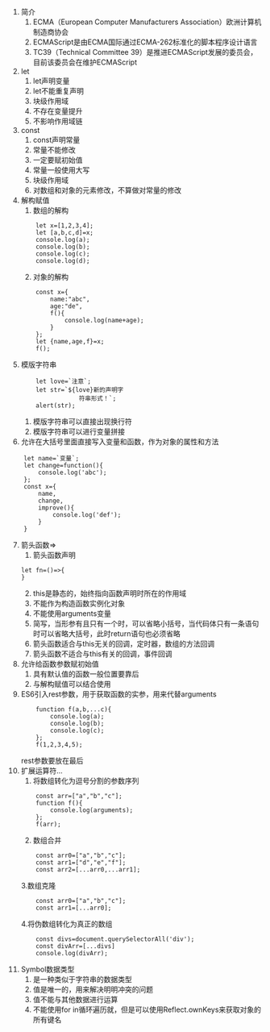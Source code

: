 1. 简介
    1. ECMA（European Computer Manufacturers Association）欧洲计算机制造商协会
    2. ECMAScript是由ECMA国际通过ECMA-262标准化的脚本程序设计语言
    3. TC39（Technical Committee 39）是推进ECMAScript发展的委员会，目前该委员会在维护ECMAScript
2. let
    1. let声明变量
    2. let不能重复声明
    3. 块级作用域
    4. 不存在变量提升
    5. 不影响作用域链
3. const
    1. const声明常量
    2. 常量不能修改
    3. 一定要赋初始值
    4. 常量一般使用大写
    5. 块级作用域
    6. 对数组和对象的元素修改，不算做对常量的修改
4. 解构赋值
    1. 数组的解构
    ```
        let x=[1,2,3,4];
        let [a,b,c,d]=x;
        console.log(a);
        console.log(b);
        console.log(c);
        console.log(d);
    ```
    2. 对象的解构
    ```
        const x={
            name:"abc",
            age:"de",
            f(){
                console.log(name+age);
            }
        };
        let {name,age,f}=x;
        f();
    ```
5. 模版字符串
    ```
        let love=`注意`;
        let str=`${love}新的声明字
                    符串形式！`;
        alert(str);
    ```
    1. 模版字符串可以直接出现换行符
    2. 模版字符串可以进行变量拼接
6. 允许在大括号里面直接写入变量和函数，作为对象的属性和方法
```
    let name=`变量`;
    let change=function(){
        console.log('abc');
    };
    const x={
        name,
        change,
        improve(){
            console.log('def');
        }
    }
```
7. 箭头函数=>
    1. 箭头函数声明
    ```
    let fn=()=>{   
    }
    ```
    2. this是静态的，始终指向函数声明时所在的作用域
    3. 不能作为构造函数实例化对象
    4. 不能使用arguments变量
    5. 简写，当形参有且只有一个时，可以省略小括号，当代码体只有一条语句时可以省略大括号，此时return语句也必须省略
    6. 箭头函数适合与this无关的回调，定时器，数组的方法回调
    7. 箭头函数不适合与this有关的回调，事件回调
8. 允许给函数参数赋初始值
    1. 具有默认值的函数一般位置要靠后
    2. 与解构赋值可以结合使用
9. ES6引入rest参数，用于获取函数的实参，用来代替arguments
    ```
        function f(a,b,...c){
            console.log(a);
            console.log(b);
            console.log(c);
        };
        f(1,2,3,4,5);
    ```
    rest参数要放在最后
10. 扩展运算符...
    1. 将数组转化为逗号分割的参数序列
    ```
        const arr=["a","b","c"];
        function f(){
            console.log(arguments);
        };
        f(arr);
    ```
    2. 数组合并
    ```
        const arr0=["a","b","c"];
        const arr1=["d","e","f"];
        const arr2=[...arr0,...arr1];
    ```
    3.数组克隆
    ```
        const arr0=["a","b","c"];
        const arr1=[...arr0];
    ```
    4.将伪数组转化为真正的数组
    ```
        const divs=document.querySelectorAll('div');
        const divArr=[...divs]
        console.log(divArr);
    ```
11. Symbol数据类型
    1. 是一种类似于字符串的数据类型
    2. 值是唯一的，用来解决明明冲突的问题
    3. 值不能与其他数据进行运算
    4. 不能使用for in循环遍历就，但是可以使用Reflect.ownKeys来获取对象的所有键名